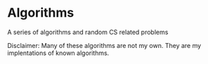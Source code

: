 # Algorithms
A series of algorithms and random CS related problems

Disclaimer: Many of these algorithms are not my own. They are my implentations of known algorithms. 
